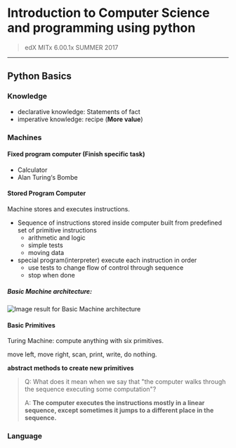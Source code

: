 # Introduction to Computer Science and programming using python

> edX MITx 6.00.1x SUMMER 2017

----

## Python Basics

### Knowledge

* declarative knowledge: Statements of fact
* imperative knowledge: recipe (**More value**)

### Machines

#### Fixed program computer (Finish specific task)

* Calculator
* Alan Turing‘s Bombe

#### Stored Program Computer 

Machine stores and executes instructions.

* Sequence of instructions stored inside computer built from predefined set of primitive instructions
  * arithmetic and logic
  * simple tests
  * moving data
* special program(interpreter) execute each instruction in order
  * use tests to change flow of control through sequence
  * stop when done

##### Basic Machine architecture:

![Image result for Basic Machine architecture](https://upload.wikimedia.org/wikipedia/commons/thumb/8/84/Von_Neumann_architecture.svg/2000px-Von_Neumann_architecture.svg.png)

#### Basic Primitives

Turing Machine: compute anything with six primitives.

move left, move right, scan, print, write, do nothing.

**abstract methods to create new primitives**



> Q: What does it mean when we say that "the computer walks through the sequence executing some computation"?
>
> A: **The computer executes the instructions mostly in a linear sequence, except sometimes it jumps to a different place in the sequence.** 

### Language



